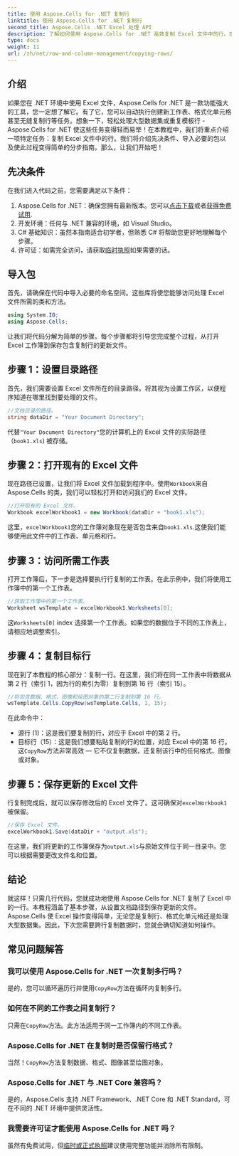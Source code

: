 ```yaml
---
title: 使用 Aspose.Cells for .NET 复制行
linktitle: 使用 Aspose.Cells for .NET 复制行
second_title: Aspose.Cells .NET Excel 处理 API
description: 了解如何使用 Aspose.Cells for .NET 高效复制 Excel 文件中的行。本分步指南简化了行复制，以满足您的数据管理需求。
type: docs
weight: 11
url: /zh/net/row-and-column-management/copying-rows/
---
```

## 介绍
如果您在 .NET 环境中使用 Excel 文件，Aspose.Cells for .NET 是一款功能强大的工具，您一定想了解它。有了它，您可以自动执行创建新工作表、格式化单元格甚至无缝复制行等任务。想象一下，轻松处理大型数据集或重复模板行 - Aspose.Cells for .NET 使这些任务变得轻而易举！在本教程中，我们将重点介绍一项特定任务：复制 Excel 文件中的行。我们将介绍先决条件、导入必要的包以及使此过程变得简单的分步指南。那么，让我们开始吧！
## 先决条件
在我们进入代码之前，您需要满足以下条件：
1.  Aspose.Cells for .NET：确保您拥有最新版本。您可以[点击下载](https://releases.aspose.com/cells/net/)或者[获得免费试用](https://releases.aspose.com/).
2. 开发环境：任何与 .NET 兼容的环境，如 Visual Studio。
3. C# 基础知识：虽然本指南适合初学者，但熟悉 C# 将帮助您更好地理解每个步骤。
4. 许可证：如需完全访问，请获取[临时执照](https://purchase.aspose.com/temporary-license/)如果需要的话。
## 导入包
首先，请确保在代码中导入必要的命名空间。这些库将使您能够访问处理 Excel 文件所需的类和方法。
```csharp
using System.IO;
using Aspose.Cells;
```
让我们将代码分解为简单的步骤。每个步骤都将引导您完成整个过程，从打开 Excel 工作簿到保存包含复制行的更新文件。
## 步骤 1：设置目录路径
首先，我们需要设置 Excel 文件所在的目录路径。将其视为设置工作区，以便程序知道在哪里找到要处理的文件。
```csharp
//文档目录的路径。
string dataDir = "Your Document Directory";
```
代替`"Your Document Directory"`您的计算机上的 Excel 文件的实际路径（`book1.xls`) 被存储。
## 步骤 2：打开现有的 Excel 文件
现在路径已设置，让我们将 Excel 文件加载到程序中。使用`Workbook`来自 Aspose.Cells 的类，我们可以轻松打开和访问我们的 Excel 文件。
```csharp
//打开现有的 Excel 文件。
Workbook excelWorkbook1 = new Workbook(dataDir + "book1.xls");
```
这里，`excelWorkbook1`您的工作簿对象现在是否包含来自`book1.xls`.这使我们能够使用此文件中的工作表、单元格和行。
## 步骤 3：访问所需工作表
打开工作簿后，下一步是选择要执行行复制的工作表。在此示例中，我们将使用工作簿中的第一个工作表。
```csharp
//获取工作簿中的第一个工作表。
Worksheet wsTemplate = excelWorkbook1.Worksheets[0];
```
这`Worksheets[0]` index 选择第一个工作表。如果您的数据位于不同的工作表上，请相应地调整索引。
## 步骤 4：复制目标行
现在到了本教程的核心部分：复制一行。在这里，我们将在同一工作表中将数据从第 2 行（索引 1，因为行的索引为零）复制到第 16 行（索引 15）。
```csharp
//将包含数据、格式、图像和绘图对象的第二行复制到第 16 行。
wsTemplate.Cells.CopyRow(wsTemplate.Cells, 1, 15);
```
在此命令中：
- 源行 (1)：这是我们要复制的行，对应于 Excel 中的第 2 行。
- 目标行（15）：这是我们想要粘贴复制的行的位置，对应 Excel 中的第 16 行。
这`CopyRow`方法非常高效 — 它不仅复制数据，还复制该行中的任何格式、图像或对象。
## 步骤 5：保存更新的 Excel 文件
行复制完成后，就可以保存修改后的 Excel 文件了。这可确保对`excelWorkbook1`被保留。
```csharp
//保存 Excel 文件。
excelWorkbook1.Save(dataDir + "output.xls");
```
在这里，我们将更新的工作簿保存为`output.xls`与原始文件位于同一目录中。您可以根据需要更改文件名和位置。
## 结论
就这样！只需几行代码，您就成功地使用 Aspose.Cells for .NET 复制了 Excel 中的一行。本教程涵盖了基本步骤，从设置文档路径到保存更新的文件。Aspose.Cells 使 Excel 操作变得简单，无论您是复制行、格式化单元格还是处理大型数据集。因此，下次您需要跨行复制数据时，您就会确切知道如何操作。
## 常见问题解答
### 我可以使用 Aspose.Cells for .NET 一次复制多行吗？  
是的，您可以循环遍历行并使用`CopyRow`方法在循环内复制多行。
### 如何在不同的工作表之间复制行？  
只需在`CopyRow`方法。此方法适用于同一工作簿内的不同工作表。
### Aspose.Cells for .NET 在复制时是否保留行格式？  
当然！`CopyRow`方法复制数据、格式、图像甚至绘图对象。
### Aspose.Cells for .NET 与 .NET Core 兼容吗？  
是的，Aspose.Cells 支持 .NET Framework、.NET Core 和 .NET Standard，可在不同的 .NET 环境中提供灵活性。
### 我需要许可证才能使用 Aspose.Cells for .NET 吗？  
虽然有免费试用，但[临时或正式执照](https://purchase.aspose.com/buy)建议使用完整功能并消除所有限制。